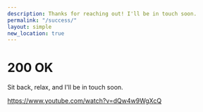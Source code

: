 ```yaml
---
description: Thanks for reaching out! I'll be in touch soon.
permalink: "/success/"
layout: simple
new_location: true
---
```


# 200 OK

Sit back, relax, and I'll be in touch soon.

https://www.youtube.com/watch?v=dQw4w9WgXcQ
